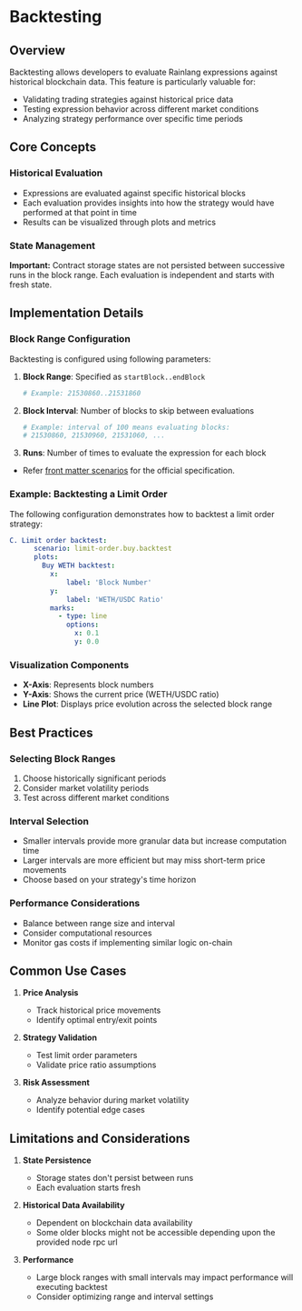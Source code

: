 # Backtesting

## Overview
Backtesting allows developers to evaluate Rainlang expressions against historical blockchain data. This feature is particularly valuable for:
- Validating trading strategies against historical price data
- Testing expression behavior across different market conditions
- Analyzing strategy performance over specific time periods

## Core Concepts

### Historical Evaluation
- Expressions are evaluated against specific historical blocks
- Each evaluation provides insights into how the strategy would have performed at that point in time
- Results can be visualized through plots and metrics

### State Management
**Important:** Contract storage states are not persisted between successive runs in the block range. Each evaluation is independent and starts with fresh state.

## Implementation Details

### Block Range Configuration
Backtesting is configured using following parameters:

1. **Block Range**: Specified as `startBlock..endBlock`
   ```yaml
   # Example: 21530860..21531860
   ```

2. **Block Interval**: Number of blocks to skip between evaluations
   ```yaml
   # Example: interval of 100 means evaluating blocks:
   # 21530860, 21530960, 21531060, ...
   ```

3. **Runs**: Number of times to evaluate the expression for each block

- Refer [front matter scenarios](
https://github.com/rainlanguage/specs/blob/main/ob-yaml.md#front-matter-scenarios) for the official specification.

### Example: Backtesting a Limit Order

The following configuration demonstrates how to backtest a limit order strategy:

```yaml
C. Limit order backtest:
      scenario: limit-order.buy.backtest
      plots:
        Buy WETH backtest:     
          x:
              label: 'Block Number'
          y:
              label: 'WETH/USDC Ratio'
          marks:
            - type: line
              options:
                x: 0.1
                y: 0.0  
```

### Visualization Components
- **X-Axis**: Represents block numbers
- **Y-Axis**: Shows the current price (WETH/USDC ratio)
- **Line Plot**: Displays price evolution across the selected block range

## Best Practices

### Selecting Block Ranges
1. Choose historically significant periods
2. Consider market volatility periods
3. Test across different market conditions

### Interval Selection
- Smaller intervals provide more granular data but increase computation time
- Larger intervals are more efficient but may miss short-term price movements
- Choose based on your strategy's time horizon

### Performance Considerations
- Balance between range size and interval
- Consider computational resources
- Monitor gas costs if implementing similar logic on-chain

## Common Use Cases

1. **Price Analysis**
   - Track historical price movements
   - Identify optimal entry/exit points

2. **Strategy Validation**
   - Test limit order parameters
   - Validate price ratio assumptions

3. **Risk Assessment**
   - Analyze behavior during market volatility
   - Identify potential edge cases

## Limitations and Considerations

1. **State Persistence**
   - Storage states don't persist between runs
   - Each evaluation starts fresh

2. **Historical Data Availability**
   - Dependent on blockchain data availability
   - Some older blocks might not be accessible depending upon the provided node rpc url

3. **Performance**
   - Large block ranges with small intervals may impact performance will executing backtest
   - Consider optimizing range and interval settings
